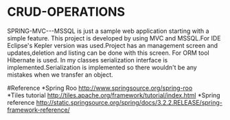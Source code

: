 # CRUD-OPERATIONS
SPRING-MVC---MSSQL is just a sample web application starting with a simple feature.
This project is developed by using MVC and MSSQL.For IDE Eclipse's Kepler version was used.Project has an management screen and updates,deletion and listing can be done with this screen.
For ORM tool Hibernate is used.
In my classes serialization interface is implemented.Serialization is implemented so there wouldn't be any mistakes when we transfer an object.

#Reference
*Spring Roo http://www.springsource.org/spring-roo                              
*Tiles tutorial http://tiles.apache.org/framework/tutorial/index.html
*Spring reference http://static.springsource.org/spring/docs/3.2.2.RELEASE/spring-framework-reference/
